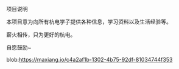 项目说明

本项目意为向所有杭电学子提供各种信息，学习资料以及生活经验等。

薪火相传，只为更好的杭电。

自愿鼓励~

blob:https://maxiang.io/c4a2af1b-1302-4b75-92df-81034744f353
